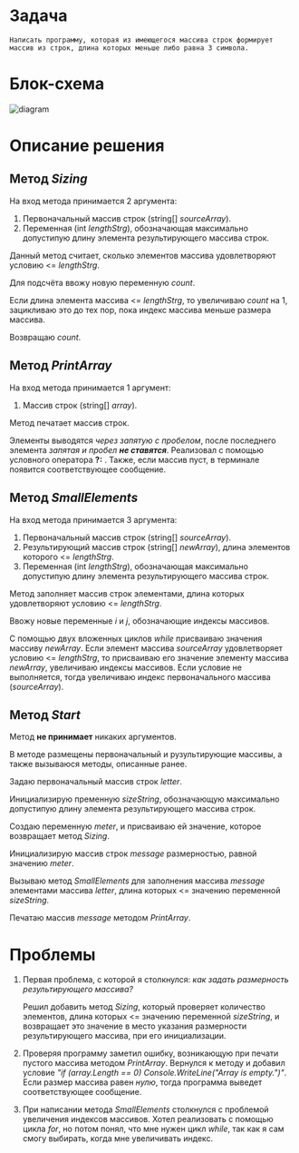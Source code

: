# **Задача**

    Написать программу, которая из имеющегося массива строк формирует массив из строк, длина которых меньше либо равна 3 символа.

# **Блок-схема**

![diagram](https://user-images.githubusercontent.com/108629266/188950070-44d8538d-de59-454b-b074-4586e64e8757.png)

# **Описание решения**

## **Метод *Sizing***

На вход метода принимается 2 аргумента:
1. Первоначальный массив строк (string[] *sourceArray*).
2. Переменная (int *lengthStrg*), обозначающая максимально допустипую длину элемента результирующего массива строк.

Данный метод считает, сколько элементов массива удовлетворяют условию <= *lengthStrg*.

Для подсчёта ввожу новую переменную *count*.

Если длина элемента массива <= *lengthStrg*, то увеличиваю *count* на 1, зацикливаю это до тех пор, пока индекс массива меньше размера массива.

Возвращаю *count*.

## **Метод *PrintArray***

На вход метода принимается 1 аргумент:
1. Массив строк (string[] *array*).

Метод печатает массив строк.

Элементы выводятся *через запятую с пробелом*, после последнего элемента *запятая и пробел **не ставятся***. Реализовал с помощью условного оператора **?:** .
Также, если массив пуст, в терминале появится соответствующее сообщение.

## **Метод *SmallElements***

На вход метода принимается 3 аргумента:
1. Первоначальный массив строк (string[] *sourceArray*).
2. Результирующий массив строк (string[] *newArray*), длина элементов которого <= *lengthStrg*.
3. Переменная (int *lengthStrg*), обозначающая максимально допустипую длину элемента результирующего массива строк.

Метод заполняет массив строк элементами, длина которых удовлетворяют условию <= *lengthStrg*.

Ввожу новые переменные *i* и *j*, обозначающие индексы массивов. 

С помощью двух вложенных циклов *while* присваиваю значения массиву *newArray*. Если элемент массива *sourceArray* удовлетворяет условию <= *lengthStrg*, то присваиваю его значение элементу массива *newArray*, увеличиваю индексы массивов. Если условие не выполняется, тогда увеличиваю индекс первоначального массива (*sourceArray*).

## **Метод *Start***

Метод **не принимает** никаких аргументов.

В методе размещены первоначальный и рузультирующие массивы, а также вызываюся методы, описанные ранее.

Задаю первоначальный массив строк *letter*.

Инициализирую пременную *sizeString*, обозначающую максимально допустипую длину элемента результирующего массива строк.

Создаю переменную *meter*, и присваиваю ей значение, которое возвращает метод *Sizing*.

Инициализирую массив строк *message* размерностью, равной значению *meter*.

Вызываю метод *SmallElements* для заполнения массива *message* элементами массива *letter*, длина которых <= значению переменной *sizeString*.

Печатаю массив *message* методом *PrintArray*.

# **Проблемы**

1. Первая проблема, с которой я столкнулся: *как задать размерность результирующего массива?*

    Решил добавить метод *Sizing*, который проверяет количество элементов, длина которых <= значению переменной *sizeString*, и возвращает это значение в место указания размерности результирующего массива, при его инициализации.

2. Проверяя программу заметил ошибку, возникающую при печати пустого массива методом *PrintArray*. Вернулся к методу и добавил условие *"if (array.Length == 0) Console.WriteLine("Array is empty.")"*. Если размер массива равен *нулю*, тогда программа выведет соответствующее сообщение.

3. При написании метода *SmallElements* столкнулся с проблемой увеличения индексов массивов. Хотел реализовать с помощью цикла *for*, но потом понял, что мне нужен цикл *while*, так как я сам смогу выбирать, когда мне увеличивать индекс.